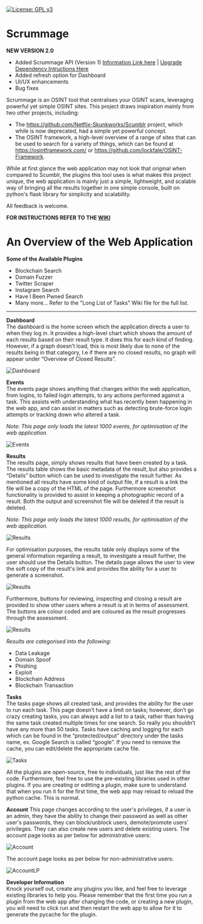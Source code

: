 [![License: GPL v3](https://img.shields.io/badge/License-GPLv3-blue.svg)](https://www.gnu.org/licenses/gpl-3.0)

# Scrummage  
**NEW VERSION 2.0**
- Added Scrummage API (Version 1) [Information Link here](https://github.com/matamorphosis/Scrummage/wiki/The-Scrummage-API) | [Upgrade Dependency Intructions Here](https://github.com/matamorphosis/Scrummage/wiki/Upgrading-Scrummage)
- Added refresh option for Dashboard
- UI/UX enhancements
- Bug fixes  

Scrummage is an OSINT tool that centralises your OSINT scans, leveraging powerful yet simple OSINT sites. This project draws inspiration mainly from two other projects, including:  
- The https://github.com/Netflix-Skunkworks/Scumblr project, which while is now deprecated, had a simple yet powerful concept.
- The OSINT framework, a high-level overview of a range of sites that can be used to search for a variety of things, which can be found at https://osintframework.com/ or https://github.com/lockfale/OSINT-Framework.

While at first glance the web application may not look that original when compared to Scumblr, the plugins this tool uses is what makes this project unique, the web application is mainly just a simple, lightweight, and scalable way of bringing all the results together in one simple console, built on python's flask library for simplicity and scalability.

All feedback is welcome.

**FOR INSTRUCTIONS REFER TO THE [WIKI](https://github.com/matamorphosis/Scrummage/wiki)**

# An Overview of the Web Application

**Some of the Available Plugins**  
* Blockchain Search
* Domain Fuzzer
* Twitter Scraper
* Instagram Search
* Have I Been Pwned Search
* Many more... Refer to the "Long List of Tasks" Wiki file for the full list.

---

**Dashboard**  
The dashboard is the home screen which the application directs a user to when they log in. It provides a high-level chart which shows the amount of each results based on their result type. It does this for each kind of finding. However, if a graph doesn’t load, this is most likely due to none of the results being in that category, I.e if there are no closed results, no graph will appear under “Overview of Closed Results”.  
  
![Dashboard](/installation/Dashboard.png)


**Events**  
The events page shows anything that changes within the web application, from logins, to failed login attempts, to any actions performed against a task. This assists with understanding what has recently been happening in the web app, and can assist in matters such as detecting brute-force login attempts or tracking down who altered a task.  
  
*Note: This page only loads the latest 1000 events, for optimisation of the web application.*  

![Events](/installation/Events.png)


**Results**  
The results page, simply shows results that have been created by a task. The results table shows the basic metadata of the result, but also provides a “Details” button which can be used to investigate the result further. As mentioned all results have some kind of output file, if a result is a link the file will be a copy of the HTML of the page. Furthermore screenshot functionality is provided to assist in keeping a photographic record of a result. Both the output and screenshot file will be deleted if the result is deleted.  
  
*Note: This page only loads the latest 1000 results, for optimisation of the web application.*  

![Results](/installation/Results.png)

For optimisation purposes, the results table only displays some of the general information regarding a result, to investigate a result further, the user should use the Details button. The details page allows the user to view the soft copy of the result's link and provides the ability for a user to generate a screenshot.  
  
![Results](/installation/Result_Details1.png)

Furthermore, buttons for reviewing, inspecting and closing a result are provided to show other users where a result is at in terms of assessment. The buttons are colour coded and are coloured as the result progresses through the assessment.  
  
![Results](/installation/Result_Details2.png)

*Results are categorised into the following:*  
* Data Leakage
* Domain Spoof
* Phishing
* Exploit
* Blockchain Address
* Blockchain Transaction

**Tasks**  
The tasks page shows all created task, and provides the ability for the user to run each task.
This page doesn’t have a limit on tasks; however, don’t go crazy creating tasks, you can always add a list to a task, rather than having the same task created multiple times for one search. So really you shouldn’t have any more than 50 tasks.
Tasks have caching and logging for each which can be found in the “protected/output” directory under the tasks name, ex. Google Search is called “google”. If you need to remove the cache, you can edit/delete the appropriate cache file.
  
![Tasks](/installation/Tasks.png)

All the plugins are open-source, free to individuals, just like the rest of the code. Furthermore, feel free to use the pre-existing libraries used in other plugins. If you are creating or editting a plugin, make sure to understand that when you run it for the first time, the web app may reload to reload the python cache. This is normal.

**Account**
This page changes according to the user's privileges, if a user is an admin, they have the ability to change their password as well as other user's passwords, they can block/unblock users, demote/promote users' privileges. They can also create new users and delete existing users. The account page looks as per below for administrative users:

![Account](/installation/Account.png)

The account page looks as per below for non-administrative users:

![AccountLP](/installation/Account_Low_Priv.png)

**Developer Information**  
Knock yourself out, create any plugins you like, and feel free to leverage existing libraries to help you.
Please remember that the first time you run a plugin from the web app after changing the code, or creating a new plugin, you will need to click run and then restart the web app to allow for it to generate the pycache for the plugin.
